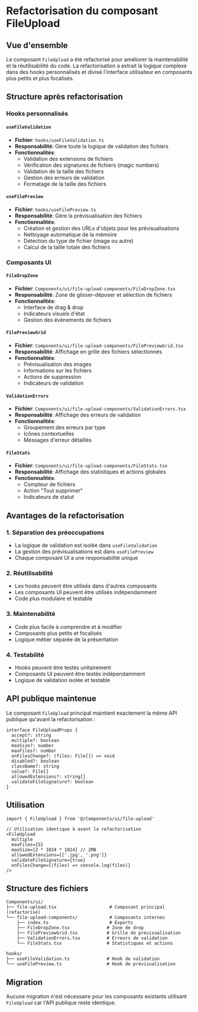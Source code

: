 # Refactorisation du composant FileUpload

## Vue d'ensemble

Le composant `FileUpload` a été refactorisé pour améliorer la maintenabilité et la réutilisabilité du code. La refactorisation a extrait la logique complexe dans des hooks personnalisés et divisé l'interface utilisateur en composants plus petits et plus focalisés.

## Structure après refactorisation

### Hooks personnalisés

#### `useFileValidation`
- **Fichier**: `hooks/useFileValidation.ts`
- **Responsabilité**: Gère toute la logique de validation des fichiers
- **Fonctionnalités**:
  - Validation des extensions de fichiers
  - Vérification des signatures de fichiers (magic numbers)
  - Validation de la taille des fichiers
  - Gestion des erreurs de validation
  - Formatage de la taille des fichiers

#### `useFilePreview`
- **Fichier**: `hooks/useFilePreview.ts`
- **Responsabilité**: Gère la prévisualisation des fichiers
- **Fonctionnalités**:
  - Création et gestion des URLs d'objets pour les prévisualisations
  - Nettoyage automatique de la mémoire
  - Détection du type de fichier (image ou autre)
  - Calcul de la taille totale des fichiers

### Composants UI

#### `FileDropZone`
- **Fichier**: `Components/ui/file-upload-components/FileDropZone.tsx`
- **Responsabilité**: Zone de glisser-déposer et sélection de fichiers
- **Fonctionnalités**:
  - Interface de drag & drop
  - Indicateurs visuels d'état
  - Gestion des événements de fichiers

#### `FilePreviewGrid`
- **Fichier**: `Components/ui/file-upload-components/FilePreviewGrid.tsx`
- **Responsabilité**: Affichage en grille des fichiers sélectionnés
- **Fonctionnalités**:
  - Prévisualisation des images
  - Informations sur les fichiers
  - Actions de suppression
  - Indicateurs de validation

#### `ValidationErrors`
- **Fichier**: `Components/ui/file-upload-components/ValidationErrors.tsx`
- **Responsabilité**: Affichage des erreurs de validation
- **Fonctionnalités**:
  - Groupement des erreurs par type
  - Icônes contextuelles
  - Messages d'erreur détaillés

#### `FileStats`
- **Fichier**: `Components/ui/file-upload-components/FileStats.tsx`
- **Responsabilité**: Affichage des statistiques et actions globales
- **Fonctionnalités**:
  - Compteur de fichiers
  - Action "Tout supprimer"
  - Indicateurs de statut

## Avantages de la refactorisation

### 1. **Séparation des préoccupations**
- La logique de validation est isolée dans `useFileValidation`
- La gestion des prévisualisations est dans `useFilePreview`
- Chaque composant UI a une responsabilité unique

### 2. **Réutilisabilité**
- Les hooks peuvent être utilisés dans d'autres composants
- Les composants UI peuvent être utilisés indépendamment
- Code plus modulaire et testable

### 3. **Maintenabilité**
- Code plus facile à comprendre et à modifier
- Composants plus petits et focalisés
- Logique métier séparée de la présentation

### 4. **Testabilité**
- Hooks peuvent être testés unitairement
- Composants UI peuvent être testés indépendamment
- Logique de validation isolée et testable

## API publique maintenue

Le composant `FileUpload` principal maintient exactement la même API publique qu'avant la refactorisation :

```tsx
interface FileUploadProps {
  accept?: string
  multiple?: boolean
  maxSize?: number
  maxFiles?: number
  onFilesChange?: (files: File[]) => void
  disabled?: boolean
  className?: string
  value?: File[]
  allowedExtensions?: string[]
  validateFileSignature?: boolean
}
```

## Utilisation

```tsx
import { FileUpload } from '@/Components/ui/file-upload'

// Utilisation identique à avant la refactorisation
<FileUpload
  multiple
  maxFiles={5}
  maxSize={2 * 1024 * 1024} // 2MB
  allowedExtensions={['.jpg', '.png']}
  validateFileSignature={true}
  onFilesChange={(files) => console.log(files)}
/>
```

## Structure des fichiers

```
Components/ui/
├── file-upload.tsx                    # Composant principal (refactorisé)
└── file-upload-components/            # Composants internes
    ├── index.ts                       # Exports
    ├── FileDropZone.tsx              # Zone de drop
    ├── FilePreviewGrid.tsx           # Grille de prévisualisation
    ├── ValidationErrors.tsx          # Erreurs de validation
    └── FileStats.tsx                 # Statistiques et actions

hooks/
├── useFileValidation.ts              # Hook de validation
└── useFilePreview.ts                 # Hook de prévisualisation
```

## Migration

Aucune migration n'est nécessaire pour les composants existants utilisant `FileUpload` car l'API publique reste identique. 